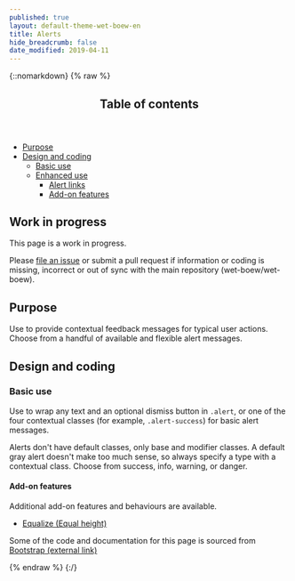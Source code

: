 ```yaml
---
published: true
layout: default-theme-wet-boew-en
title: Alerts
hide_breadcrumb: false
date_modified: 2019-04-11
---
```

{::nomarkdown}
{% raw %}
  <span class="wb-prettify all-pre"></span>
  <div class="row">
    <nav role="navigation" class="col-md-8">
      <div class="panel panel-default">
        <header class="panel-heading">
          <h2 class="panel-title">Table of contents</h2>
        </header>
        <div class="panel-body">
          <ul>
            <li><a href="#purpose">Purpose</a></li>
            <li><a href="#design">Design and coding</a>
              <ul>
                <li><a href="#basic">Basic use</a> </li>
                <li><a href="#enhanced">Enhanced use</a>
                  <ul>
                    <li><a href="#links">Alert links</a></li>
                    <li><a href="#addon">Add-on features</a></li>
                  </ul>
                </li>
              </ul>
            </li>
          </ul>
        </div>
      </div>
    </nav>
    <section class="col-md-4">
      <div class="panel panel-warning">
        <div class="panel-body">
          <h2 class="mrgn-tp-0 h4 text-warning"><span class="fa fa-exclamation-triangle"></span> Work in progress</h2>
          <p>This page is a work in progress.</p>
          <p>Please <a href="https://github.com/wet-boew/wet-boew-styleguide/issues/new">file an issue</a> or submit a pull request if information or coding is missing, incorrect or out of sync with the main repository (wet-boew/wet-boew).</p>
        </div>
      </div>
    </section>
  </div>
  <section>
    <h2 id="purpose"><span class="fa-stack"><span class="fa fa-circle fa-stack-2x"></span><span class="fa fa-info fa-stack-1x fa-inverse"></span></span> Purpose</h2>
    <p>Use  to provide  contextual feedback messages for typical user actions. Choose from a handful of  available and flexible alert messages.</p>
  </section>
  <section>
    <h2 id="design"><span class="fa-stack"><span class="fa fa-circle fa-stack-2x"></span><span class="fa fa-paint-brush fa-stack-1x fa-inverse"></span></span> Design and coding</h2>
    <h3 id="basic">Basic use</h3>
    <p>Use to wrap any text and an optional dismiss button in <code>.alert</code>, or one of the four contextual classes (for example, <code>.alert-success</code>) for basic alert messages.</p>
    <p>Alerts don't have default classes, only base and modifier classes. A default gray alert doesn't make too much sense, so always specify a type with a contextual class. Choose from success, info, warning, or danger.</p>
	</section>
  <h4 id="addon"><span class="fa-stack"><span class="fa fa-circle fa-stack-2x"></span><span class="fa fa-stack-1x fa-plus fa-inverse"></span></span> Add-on features</h4>
  <p>Additional add-on features and behaviours are available.</p>
  <ul class="list-inline lst-spcd">
    <li><a href="https://wet-boew.github.io/v4.0-ci/demos/equalheight/equalheight-en.html"  class="btn btn-default">Equalize (Equal height)</a></li>
  </ul>
  <p class="mrgn-tp-lg text-muted">Some of the code and documentation for this page is sourced from <a href="https://getbootstrap.com/" rel="external">Bootstrap<span  class="wb-inv"> (external link)</span></a></p>
{% endraw %}
{:/}
